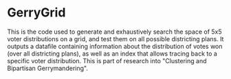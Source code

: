# GerryGrid
This is the code used to generate and exhaustively search the space of 5x5 voter distributions on a grid, and test them on all possible districting plans. It outputs a datafile containing information about the distribution of votes won (over all districting plans), as well as an index that allows tracing back to a specific voter distribution. This is part of research into "Clustering and Bipartisan Gerrymandering". 
